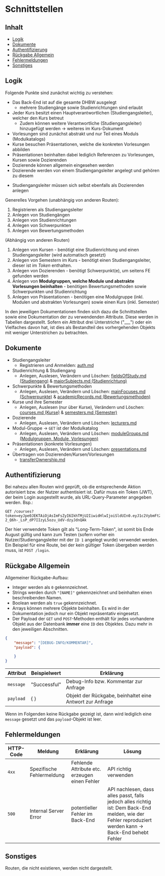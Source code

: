 # Schnittstellen <!-- omit in toc -->
<!-- aWRpb3RlbnNpY2hlcmVzIEhhbmRidWNoIGbDvHIgRnJvbnQtRW5kLUVudHdpY2tsZXIsIGRpZSBJZGlvdGVuIQ== -->
## Inhalt <!-- omit in toc -->

- [Logik](#logik)
- [Dokumente](#dokumente)
- [Authentifizierung](#authentifizierung)
- [Rückgabe Allgemein](#rückgabe-allgemein)
- [Fehlermeldungen](#fehlermeldungen)
- [Sonstiges](#sonstiges)

## Logik

Folgende Punkte sind zunächst wichtig zu verstehen:

- Das Back-End ist auf die gesamte DHBW ausgelegt
  - mehrere Studiengänge sowie Studienrichtungen sind erlaubt
- Jeder Kurs besitzt einen Hauptverantwortlichen (Studiengangsleiter), welcher den Kurs betreut
  - Zudem können weitere Verantwortliche (Studiengangsleiter) hinzugefügt werden &rarr; weiteres im Kurs-Dokument
- Vorlesungen sind zunächst abstrakt und nur Teil eines Moduls (Modulkatalogs)
- Kurse besuchen Präsentationen, welche die konkreten Vorlesungen abbilden
- Präsentationen beinhalten dabei lediglich Referenzen zu Vorlesungen, Kursen sowie Dozierenden
- Dozierende können allgemein eingesehen werden
- Dozierende werden von einem Studiengangsleiter angelegt und gehören zu diesem
<!-- - Dozierende können von einem Studiengangsleiter zu einem anderen übertragen werden -->
- Studiengangsleiter müssen sich selbst ebenfalls als Dozierenden anlegen

Generelles Vorgehen (unabhängig von anderen Routen):

1. Registrieren als Studiengangsleiter
2. Anlegen von Studiengängen
3. Anlegen von Studienrichtungen
4. Anlegen von Schwerpunkten
5. Anlegen von Bewertungsmethoden

(Abhängig von anderen Routen)

1. Anlegen von Kursen - benötigt eine Studienrichtung und einen Studiengangsleiter (wird automatisch gesetzt)
1. Anlegen von Semestern im Kurs - benötigt einen Studiengangsleiter, dieser ist im _Token_ enthalten.
1. Anlegen von Dozierenden - benötigt Schwerpunkt(e), um seitens FE gefunden werden
1. Anlegen von **Modulgruppen, welche Module und abstrakte Vorlesungen beinhalten** - benötigen Bewertungsmethoden sowie Schwerpunkten und Studienrichtung
1. Anlegen von Präsentationen - benötigen eine Modulgruppe (inkl. Modulen und abstrakten Vorlesungen) sowie einen Kurs (inkl. Semester)

In den jeweiligen Dokumentationen finden sich dazu die Schnittstellen sowie eine Dokumentation der zu verwendenden Attribute.
Diese werden in Tabellen dargestellt.
Sofern ein Attribut drei Unterstriche ("___") oder ein Vielfaches davon hat, ist dies als Bestandteil des vorhergehenden Objekts mit weniger Unterstrichen zu betrachten.

## Dokumente

- Studiengangsleiter
  - Registrieren und Anmelden: [auth.md](apis/auth.md)
- Studienrichtung & Studiengang
  - Anlegen, Auslesen, Verändern und Löschen: [fieldsOfStudy.md (Studiengang)](apis/fieldsOfStudy.md) & [majorSubjects.md (Studienrichtung)](apis/majorSubjects.md)
- Schwerpunkte & Bewertungsmethoden
  - Anlegen, Auslesen, Verändern und Löschen: [mainFocuses.md (Schwerpunkte)](apis/mainFocuses.md) & [academicRecords.md (Bewertungsmethoden)](apis/academicRecords.md)
- Kurse und ihre Semester
  - Anlegen, Auslesen (nur über Kurse), Verändern und Löschen: [courses.md (Kurse)](apis/courses.md) & [semesters.md (Semester)](apis/semesters.md)
- Dozierende
  - Anlegen, Auslesen, Verändern und Löschen: [lecturers.md](apis/lecturers.md)
- Modul-Gruppe &rarr; `GET` ist der Modulkatalog
  - Anlegen, Auslesen, Verändern und Löschen: [moduleGroups.md (Modulgruppen, Module, Vorlesungen)](apis/moduleGroups.md)
- Präsentationen (konkrete Vorlesungen)
  - Anlegen, Auslesen, Verändern und Löschen: [presentations.md](apis/presentations.md)
- Übertragen von Dozierenden/Kursen/Vorlesungen
  - [transferOwnership.md](apis/transferOwnership.md)

## Authentifizierung

Bei nahezu allen Routen wird geprüft, ob die entsprechende Aktion autorisiert bzw. der Nutzer authentisiert ist.
Dafür muss ein Token (JWT), der beim Login ausgestellt wurde, als URL-Query-Parameter angegeben werden.
Bsp.:

```http
GET /courses?token=eyJpe0JEKTAiOjAsImFsZyI6IkhTMjU2IiwidHlwIjoiSldUIn0.eyJ1c2VybmFtZSI6ImFkbWluIiwiZGlyZWN0b3JPZlN0dWRpZXNfaWQiOjEsImlhdCI6MTU5MjE3NjQ4MCwiZXhwIjoxNTk4MTM4MDgwfQ.CFzby-2_Q6h-_LsP_dP7IIzyL5ozu_UdV-dzyJdnQAk
```

Der hier verwendete Token gilt als "Long-Term-Token", ist somit bis Ende August gültig und kann zum Testen (sofern vorher ein Nutzer/Studiengangsleiter mit der `ID 1` angelegt wurde) verwendet werden.
Ein Beispiel für eine Route, bei der kein gültiger Token übergeben werden muss, ist `POST /login`.

## Rückgabe Allgemein

Allgemeiner Rückgabe-Aufbau:

- Integer werden als `0` gekennzeichnet.
- Strings werden durch `"[NAME]"` gekennzeichnet und beinhalten einen beschreibenden Namen.
- Boolean werden als `true` gekennzeichnet.
- Arrays können mehrere Objekte beinhalten. Es wird in der Dokumentation jedoch nur ein Objekt repräsentativ eingesetzt.
- Der Payload der `GET` und `POST`-Methoden enthält für jedes vorhandene Objekt aus der Datenbank **immer** eine `ID` des Objektes. Dazu mehr in den jeweiligen Abschnitten.

```json
{
    "message": "[DEBUG-INFO/KOMMENTAR]",
    "payload": {

    }
}
```

| Attribut  | Beispielwert | Erklärung                                                |
| --------- | ------------ | -------------------------------------------------------- |
| `message` | "Successful" | Debug-Info bzw. Kommentar zur Anfrage                    |
| `payload` | { }          | Objekt der Rückgabe, beinhaltet eine Antwort zur Anfrage |

Wenn im Folgenden keine Rückgabe gezeigt ist, dann wird lediglich eine `message` gesetzt und das `payload`-Objekt ist leer.

## Fehlermeldungen

| HTTP-Code | Meldung                   | Erklärung                                     | Lösung                                                                                                                                                      |
| --------- | ------------------------- | --------------------------------------------- | ----------------------------------------------------------------------------------------------------------------------------------------------------------- |
| `4xx`     | Spezifische Fehlermeldung | Fehlende Attribute etc. erzeugen einen Fehler | API richtig verwenden                                                                                                                                       |
| `500`     | Internal Server Error     | potentieller Fehler im Back-End               | API nachlesen, dass alles passt, falls jedoch alles richtig ist: Dem Back-End melden, wie der Fehler reproduziert werden kann &rarr; Back-End behebt Fehler |

## Sonstiges

Routen, die nicht existieren, werden nicht dargestellt.
